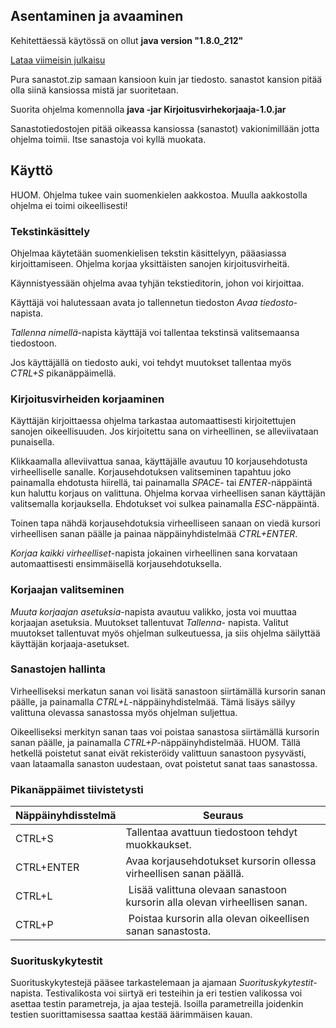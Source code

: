## Asentaminen ja avaaminen
Kehitettäessä käytössä on ollut **java version "1.8.0_212"**

[Lataa viimeisin julkaisu](https://github.com/LauriTahvanainen/Kirjoitusvirhekorjaaja/releases/tag/v1.0)

Pura sanastot.zip samaan kansioon kuin jar tiedosto. sanastot kansion pitää olla siinä kansiossa mistä jar suoritetaan.

Suorita ohjelma komennolla **java -jar Kirjoitusvirhekorjaaja-1.0.jar**

Sanastotiedostojen pitää oikeassa kansiossa (sanastot) vakionimillään jotta ohjelma toimii. Itse sanastoja voi kyllä muokata.

## Käyttö
HUOM. Ohjelma tukee vain suomenkielen aakkostoa. Muulla aakkostolla ohjelma ei toimi oikeellisesti!

### Tekstinkäsittely
Ohjelmaa käytetään suomenkielisen tekstin käsittelyyn, pääasiassa kirjoittamiseen. Ohjelma korjaa yksittäisten sanojen kirjoitusvirheitä.

Käynnistyessään ohjelma avaa tyhjän tekstieditorin, johon voi kirjoittaa.

Käyttäjä voi halutessaan avata jo tallennetun tiedoston *Avaa tiedosto*-napista.

*Tallenna nimellä*-napista käyttäjä voi tallentaa tekstinsä valitsemaansa tiedostoon.

Jos käyttäjällä on tiedosto auki, voi tehdyt muutokset tallentaa myös *CTRL+S* pikanäppäimellä.

### Kirjoitusvirheiden korjaaminen

Käyttäjän kirjoittaessa ohjelma tarkastaa automaattisesti kirjoitettujen sanojen oikeellisuuden. Jos kirjoitettu sana on virheellinen, se alleviivataan punaisella.

Klikkaamalla alleviivattua sanaa, käyttäjälle avautuu 10 korjausehdotusta virheelliselle sanalle. Korjausehdotuksen valitseminen tapahtuu joko painamalla ehdotusta hiirellä, tai painamalla *SPACE*- tai *ENTER*-näppäintä kun haluttu korjaus on valittuna. Ohjelma korvaa virheellisen sanan käyttäjän valitsemalla korjauksella. Ehdotukset voi sulkea painamalla *ESC*-näppäintä.

Toinen tapa nähdä korjausehdotuksia virheelliseen sanaan on viedä kursori virheellisen sanan päälle ja painaa näppäinyhdistelmää *CTRL+ENTER*.

*Korjaa kaikki virheelliset*-napista jokainen virheellinen sana korvataan automaattisesti ensimmäisellä korjausehdotuksella.

### Korjaajan valitseminen
*Muuta korjaajan asetuksia*-napista avautuu valikko, josta voi muuttaa korjaajan asetuksia. Muutokset tallentuvat *Tallenna*- napista. Valitut muutokset tallentuvat myös ohjelman sulkeutuessa, ja siis ohjelma säilyttää käyttäjän korjaaja-asetukset.

### Sanastojen hallinta
Virheelliseksi merkatun sanan voi lisätä sanastoon siirtämällä kursorin sanan päälle, ja painamalla *CTRL+L*-näppäinyhdistelmää. Tämä lisäys säilyy valittuna olevassa sanastossa myös ohjelman suljettua.

Oikeelliseksi merkityn sanan taas voi poistaa sanastosa siirtämällä kursorin sanan päälle, ja painamalla *CTRL+P*-näppäinyhdistelmää. HUOM. Tällä hetkellä poistetut sanat eivät rekisteröidy valittuun sanastoon pysyvästi, vaan lataamalla sanaston uudestaan, ovat poistetut sanat taas sanastossa.

### Pikanäppäimet tiivistetysti

Näppäinyhdisstelmä | Seuraus
-------------------| -------
CTRL+S | Tallentaa avattuun tiedostoon tehdyt muokkaukset.
CTRL+ENTER | Avaa korjausehdotukset kursorin ollessa virheellisen sanan päällä.
CTRL+L | Lisää valittuna olevaan sanastoon kursorin alla olevan virheellisen sanan.
CTRL+P | Poistaa kursorin alla olevan oikeellisen sanan sanastosta.


### Suorituskykytestit
Suorituskykytestejä pääsee tarkastelemaan ja ajamaan *Suorituskykytestit*-napista. Testivalikosta voi siirtyä eri testeihin ja eri testien valikossa voi asettaa testin parametreja, ja ajaa testejä. Isoilla parametreilla joidenkin testien suorittamisessa saattaa kestää äärimmäisen kauan.
